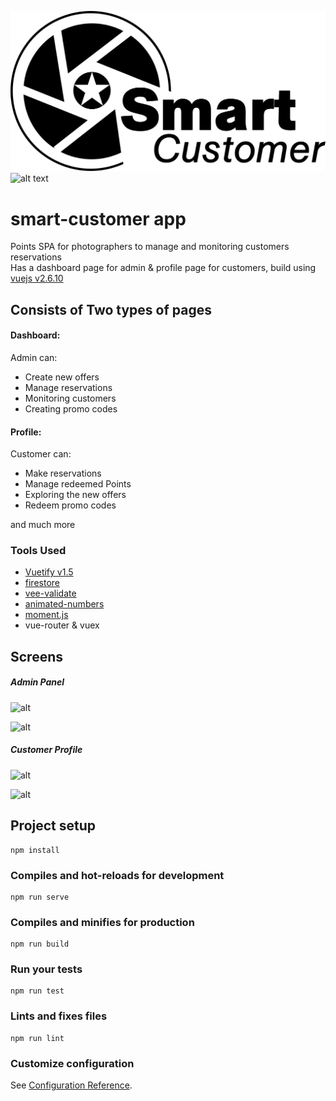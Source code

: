 ![very good](./src/assets/logo.png)
![alt text](https://www.dedicatedmanagers.com/wp-content/uploads/2018/06/Real-Time-Database-with-Vue.js-Vuex-Vuetify-Firebase-Authentication-Firestore.png)
# smart-customer app
Points SPA for photographers to manage and monitoring customers reservations<br>
Has a dashboard page for admin & profile page for customers, build using [vuejs v2.6.10](https://vuejs.org/)

## Consists of Two types of pages
#### Dashboard:
Admin can:<br>
- Create new offers
- Manage reservations
- Monitoring customers
- Creating promo codes

#### Profile:
Customer can:
- Make reservations
- Manage redeemed Points
- Exploring the new offers
- Redeem promo codes

and much more

### Tools Used
 - [Vuetify v1.5](https://v15.vuetifyjs.com/en/)
 - [firestore](https://firebase.google.com/)
 - [vee-validate](https://baianat.github.io/vee-validate/)
 - [animated-numbers](https://github.com/Leocardoso94/animated-number-vue)
 - [moment.js](https://momentjs.com/)
 - vue-router & vuex

## Screens
##### Admin Panel
![alt](https://firebasestorage.googleapis.com/v0/b/smartcustomer-d9202.appspot.com/o/screen-shots%2Fadmin-login.png?alt=media&token=a3deefa1-157a-434c-9815-26b7b9f98618)

![alt](https://firebasestorage.googleapis.com/v0/b/smartcustomer-d9202.appspot.com/o/screen-shots%2Fdashboard.png?alt=media&token=820e3664-283a-4c9b-ad48-c39aef375a05)

##### Customer Profile
![alt](https://firebasestorage.googleapis.com/v0/b/smartcustomer-d9202.appspot.com/o/screen-shots%2Fprofile-login.png?alt=media&token=451755e3-6c41-4895-99bb-3e39e46dadcf)

![alt](https://firebasestorage.googleapis.com/v0/b/smartcustomer-d9202.appspot.com/o/screen-shots%2Fprofile.png?alt=media&token=1d523271-855d-4de9-beec-ef4edffa01fe)
 
## Project setup
```
npm install
```

### Compiles and hot-reloads for development
```
npm run serve
```

### Compiles and minifies for production
```
npm run build
```

### Run your tests
```
npm run test
```

### Lints and fixes files
```
npm run lint
```

### Customize configuration
See [Configuration Reference](https://cli.vuejs.org/config/).
